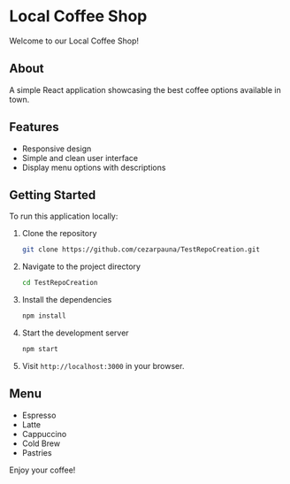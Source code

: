 # Local Coffee Shop

Welcome to our Local Coffee Shop!

## About
A simple React application showcasing the best coffee options available in town.

## Features
- Responsive design
- Simple and clean user interface
- Display menu options with descriptions

## Getting Started
To run this application locally:
1. Clone the repository
   ```bash
   git clone https://github.com/cezarpauna/TestRepoCreation.git
   ```
2. Navigate to the project directory
   ```bash
   cd TestRepoCreation
   ```
3. Install the dependencies
   ```bash
   npm install
   ```
4. Start the development server
   ```bash
   npm start
   ```
5. Visit `http://localhost:3000` in your browser.

## Menu
- Espresso
- Latte
- Cappuccino
- Cold Brew
- Pastries

Enjoy your coffee!